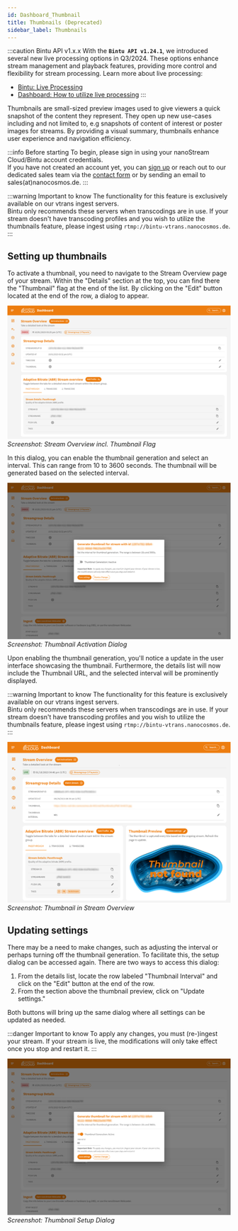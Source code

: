 ```yaml
---
id: Dashboard_Thumbnail
title: Thumbnails (Deprecated)
sidebar_label: Thumbnails
---
```


:::caution Bintu API v1.x.x
With the **`Bintu API v1.24.1`**, we introduced several new live processing options in Q3/2024. These options enhance stream management and playback features, providing more control and flexibility for stream processing. Learn more about live processing:
* [Bintu: Live Processing](../cloud/live_processing.md)
* [Dashboard: How to utilize live processing](../dashboard/live_processing)
:::

Thumbnails are small-sized preview images used to give viewers a quick snapshot of the content they represent. They open up new use-cases including and not limited to, e.g snapshots of content of interest or poster images for streams. By providing a visual summary, thumbnails enhance user experience and navigation efficiency. 

:::info Before starting
To begin, please sign in using your nanoStream Cloud/Bintu account credentials. <br/>
If you have not created an account yet, you can [sign up](https://dashboard.nanostream.cloud/auth?signup) or reach out to our dedicated sales team via the [contact form](https://www.nanocosmos.de/contact) or by sending an email to sales(at)nanocosmos.de.
:::

:::warning Important to know
The functionality for this feature is exclusively available on our vtrans ingest servers. <br/>
Bintu only recommends these servers when transcodings are in use. If your stream doesn't have transcoding profiles and you wish to utilize the thumbnails feature, please ingest using `rtmp://bintu-vtrans.nanocosmos.de`.
:::

## Setting up thumbnails

To activate a thumbnail, you need to navigate to the Stream Overview page of your stream. Within the "Details" section at the top, you can find there the "Thumbnail" flag at the end of the list. By clicking on the "Edit" button located at the end of the row, a dialog to appear.

![Screenshot: Stream Overview incl. Thumbnail Flag](../assets/cloud-frontend/cf-streamoverview-thumbnail.jpg)
*Screenshot: Stream Overview incl. Thumbnail Flag*

In this dialog, you can enable the thumbnail generation and select an interval. This can range from 10 to 3600 seconds. The thumbnail will be generated based on the selected interval.

![Screenshot: Thumbnail Activation Dialog](../assets/cloud-frontend/cf-adding-thumbnail.jpg)
*Screenshot: Thumbnail Activation Dialog*

Upon enabling the thumbnail generation, you'll notice a update in the user interface showcasing the thumbnail. Furthermore, the details list will now include the Thumbnail URL, and the selected interval will be prominently displayed.

:::warning Important to know
The functionality for this feature is exclusively available on our vtrans ingest servers. <br/>
Bintu only recommends these servers when transcodings are in use. If your stream doesn't have transcoding profiles and you wish to utilize the thumbnails feature, please ingest using `rtmp://bintu-vtrans.nanocosmos.de`.
:::

![Screenshot: Thumbnail in Stream Overview](../assets/cloud-frontend/cf-thumbnail-added.jpg)
*Screenshot: Thumbnail in Stream Overview*

## Updating settings

There may be a need to make changes, such as adjusting the interval or perhaps turning off the thumbnail generation. To facilitate this, the setup dialog can be accessed again. There are two ways to access this dialog:

1. From the details list, locate the row labeled "Thumbnail Interval" and click on the "Edit" button at the end of the row.
2. From the section above the thumbnail preview, click on "Update settings." 

Both buttons will bring up the same dialog where all settings can be updated as needed.

:::danger Important to know
To apply any changes, you must (re-)ingest your stream. If your stream is live, the modifications will only take effect once you stop and restart it.
:::

![Screenshot: Thumbnail Setup Dialog](../assets/cloud-frontend/cf-adding-thumbnail-interval.jpg)
*Screenshot: Thumbnail Setup Dialog*
